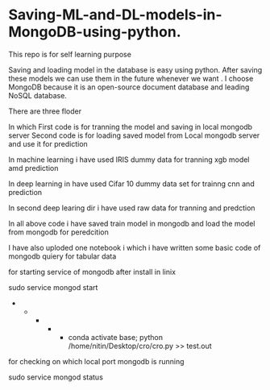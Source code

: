 # Saving-ML-and-DL-models-in-MongoDB-using-python.
This repo is for self learning purpose 
 
Saving and loading model in the database is easy using python. After saving these models we can use them in the future whenever we want . I choose MongoDB because it is an open-source document database and leading NoSQL database.

There are three floder

In which 
First code is for tranning the model and saving in local mongodb server 
Second code is for loading saved model from Local mongodb server and use it for prediction 

In machine learning i have used IRIS dummy data for tranning xgb  model amd prediction 

In deep learning in have used Cifar 10 dummy data set for trainng cnn and prediction

In second deep learing dir i have used raw data for tranning and predction 

In all above code i have saved train model in mongodb and  load the model from mongodb for peredcition 

I have also uploded one notebook i which i have written some basic code of mongodb quiery for tabular data 


for starting service of mongodb after install in linix

sudo service mongod start

* * * * *  conda activate base; python /home/nitin/Desktop/cro/cro.py >> test.out


for checking on which local port mongodb is running 

sudo service mongod status





